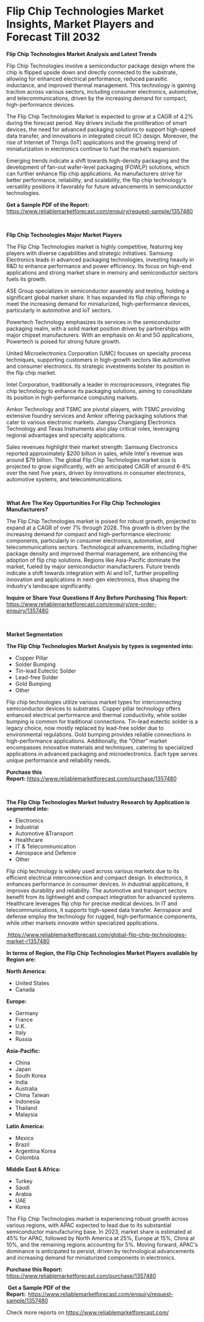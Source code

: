 <p><h1>Flip Chip Technologies Market Insights, Market Players and Forecast Till 2032</h1></p><p><strong>Flip Chip Technologies Market Analysis and Latest Trends</strong></p>
<p><p>Flip Chip Technologies involve a semiconductor package design where the chip is flipped upside down and directly connected to the substrate, allowing for enhanced electrical performance, reduced parasitic inductance, and improved thermal management. This technology is gaining traction across various sectors, including consumer electronics, automotive, and telecommunications, driven by the increasing demand for compact, high-performance devices.</p><p>The Flip Chip Technologies Market is expected to grow at a CAGR of 4.2% during the forecast period. Key drivers include the proliferation of smart devices, the need for advanced packaging solutions to support high-speed data transfer, and innovations in integrated circuit (IC) design. Moreover, the rise of Internet of Things (IoT) applications and the growing trend of miniaturization in electronics continue to fuel the market’s expansion.</p><p>Emerging trends indicate a shift towards high-density packaging and the development of fan-out wafer-level packaging (FOWLP) solutions, which can further enhance flip chip applications. As manufacturers strive for better performance, reliability, and scalability, the flip chip technology's versatility positions it favorably for future advancements in semiconductor technologies.</p></p>
<p><strong>Get a Sample PDF of the Report:&nbsp;</strong> <a href="https://www.reliablemarketforecast.com/enquiry/request-sample/1357480?utm_campaign=2293&utm_medium=2&utm_source=Github&utm_content=ia&utm_term=28022025&utm_id=flip-chip-technologies">https://www.reliablemarketforecast.com/enquiry/request-sample/1357480</a></p>
<p>&nbsp;</p>
<p><strong>Flip Chip Technologies Major Market Players</strong></p>
<p><p>The Flip Chip Technologies market is highly competitive, featuring key players with diverse capabilities and strategic initiatives. Samsung Electronics leads in advanced packaging technologies, investing heavily in R&D to enhance performance and power efficiency. Its focus on high-end applications and strong market share in memory and semiconductor sectors fuels its growth. </p><p>ASE Group specializes in semiconductor assembly and testing, holding a significant global market share. It has expanded its flip chip offerings to meet the increasing demand for miniaturized, high-performance devices, particularly in automotive and IoT sectors.</p><p>Powertech Technology emphasizes its services in the semiconductor packaging realm, with a solid market position driven by partnerships with major chipset manufacturers. With an emphasis on AI and 5G applications, Powertech is poised for strong future growth.</p><p>United Microelectronics Corporation (UMC) focuses on specialty process techniques, supporting customers in high-growth sectors like automotive and consumer electronics. Its strategic investments bolster its position in the flip chip market.</p><p>Intel Corporation, traditionally a leader in microprocessors, integrates flip chip technology to enhance its packaging solutions, aiming to consolidate its position in high-performance computing markets.</p><p>Amkor Technology and TSMC are pivotal players, with TSMC providing extensive foundry services and Amkor offering packaging solutions that cater to various electronic markets. Jiangsu Changjiang Electronics Technology and Texas Instruments also play critical roles, leveraging regional advantages and specialty applications.</p><p>Sales revenues highlight their market strength: Samsung Electronics reported approximately $200 billion in sales, while Intel's revenue was around $79 billion. The global Flip Chip Technologies market size is projected to grow significantly, with an anticipated CAGR of around 6-8% over the next five years, driven by innovations in consumer electronics, automotive systems, and telecommunications.</p></p>
<p>&nbsp;</p>
<p><strong>What Are The Key Opportunities For Flip Chip Technologies Manufacturers?</strong></p>
<p><p>The Flip Chip Technologies market is poised for robust growth, projected to expand at a CAGR of over 7% through 2028. This growth is driven by the increasing demand for compact and high-performance electronic components, particularly in consumer electronics, automotive, and telecommunications sectors. Technological advancements, including higher package density and improved thermal management, are enhancing the adoption of flip chip solutions. Regions like Asia-Pacific dominate the market, fueled by major semiconductor manufacturers. Future trends indicate a shift towards integration with AI and IoT, further propelling innovation and applications in next-gen electronics, thus shaping the industry's landscape significantly.</p></p>
<p><strong>Inquire or Share Your Questions If Any Before Purchasing This Report:</strong> <a href="https://www.reliablemarketforecast.com/enquiry/pre-order-enquiry/1357480?utm_campaign=2293&utm_medium=2&utm_source=Github&utm_content=ia&utm_term=28022025&utm_id=flip-chip-technologies">https://www.reliablemarketforecast.com/enquiry/pre-order-enquiry/1357480</a></p>
<p>&nbsp;</p>
<p><strong>Market Segmentation</strong></p>
<p><strong>The Flip Chip Technologies Market Analysis by types is segmented into:</strong></p>
<p><ul><li>Copper Pillar</li><li>Solder Bumping</li><li>Tin-lead Eutectic Solder</li><li>Lead-free Solder</li><li>Gold Bumping</li><li>Other</li></ul></p>
<p><p>Flip chip technologies utilize various market types for interconnecting semiconductor devices to substrates. Copper pillar technology offers enhanced electrical performance and thermal conductivity, while solder bumping is common for traditional connections. Tin-lead eutectic solder is a legacy choice, now mostly replaced by lead-free solder due to environmental regulations. Gold bumping provides reliable connections in high-performance applications. Additionally, the "Other" market encompasses innovative materials and techniques, catering to specialized applications in advanced packaging and microelectronics. Each type serves unique performance and reliability needs.</p></p>
<p><strong>Purchase this Report:&nbsp;</strong><a href="https://www.reliablemarketforecast.com/purchase/1357480?utm_campaign=2293&utm_medium=2&utm_source=Github&utm_content=ia&utm_term=28022025&utm_id=flip-chip-technologies">https://www.reliablemarketforecast.com/purchase/1357480</a></p>
<p>&nbsp;</p>
<p><strong>The Flip Chip Technologies Market Industry Research by Application is segmented into:</strong></p>
<p><ul><li>Electronics</li><li>Industrial</li><li>Automotive &Transport</li><li>Healthcare</li><li>IT & Telecommunication</li><li>Aerospace and Defence</li><li>Other</li></ul></p>
<p><p>Flip chip technology is widely used across various markets due to its efficient electrical interconnection and compact design. In electronics, it enhances performance in consumer devices. In industrial applications, it improves durability and reliability. The automotive and transport sectors benefit from its lightweight and compact integration for advanced systems. Healthcare leverages flip chip for precise medical devices. In IT and telecommunications, it supports high-speed data transfer. Aerospace and defense employ the technology for rugged, high-performance components, while other markets innovate within specialized applications.</p></p>
<p><a href="https://www.reliablemarketforecast.com/global-flip-chip-technologies-market-r1357480?utm_campaign=2293&utm_medium=2&utm_source=Github&utm_content=ia&utm_term=28022025&utm_id=flip-chip-technologies">&nbsp;https://www.reliablemarketforecast.com/global-flip-chip-technologies-market-r1357480</a></p>
<p><strong>In terms of Region, the Flip Chip Technologies Market Players available by Region are:</strong></p>
<p>
    <p> <strong> North America: </strong>
        <ul>
            <li>United States</li>
            <li>Canada</li>
        </ul>
        </p> 
    <p> <strong> Europe: </strong>
        <ul>
            <li>Germany</li>
            <li>France</li>
            <li>U.K.</li>
            <li>Italy</li>
            <li>Russia</li>
        </ul>
        </p> 
    <p> <strong> Asia-Pacific: </strong>
        <ul>
            <li>China</li>
            <li>Japan</li>
            <li>South Korea</li>
            <li>India</li>
            <li>Australia</li>
            <li>China Taiwan</li>
            <li>Indonesia</li>
            <li>Thailand</li>
            <li>Malaysia</li>
        </ul>
        </p> 
    <p> <strong> Latin America: </strong>
        <ul>
            <li>Mexico</li>
            <li>Brazil</li>
            <li>Argentina Korea</li>
            <li>Colombia</li>
        </ul>
        </p> 
    <p> <strong> Middle East & Africa: </strong>
        <ul>
            <li>Turkey</li>
            <li>Saudi</li>
            <li>Arabia</li>
            <li>UAE</li>
            <li>Korea</li>
        </ul>
    </p>
    </p>
<p><p>The Flip Chip Technologies market is experiencing robust growth across various regions, with APAC expected to lead due to its substantial semiconductor manufacturing base. In 2023, market share is estimated at 45% for APAC, followed by North America at 25%, Europe at 15%, China at 10%, and the remaining regions accounting for 5%. Moving forward, APAC's dominance is anticipated to persist, driven by technological advancements and increasing demand for miniaturized components in electronics.</p></p>
<p><strong>Purchase this Report: </strong><a href="https://www.reliablemarketforecast.com/purchase/1357480?utm_campaign=2293&utm_medium=2&utm_source=Github&utm_content=ia&utm_term=28022025&utm_id=flip-chip-technologies">https://www.reliablemarketforecast.com/purchase/1357480</a></p>
<p>&nbsp;<strong>Get a Sample PDF of the Report:&nbsp;&nbsp;</strong><a href="https://www.reliablemarketforecast.com/enquiry/request-sample/1357480?utm_campaign=2293&utm_medium=2&utm_source=Github&utm_content=ia&utm_term=28022025&utm_id=flip-chip-technologies">https://www.reliablemarketforecast.com/enquiry/request-sample/1357480</a></p>
<p><strong></strong></p>
<p>Check more reports on <a href="https://www.reliablemarketforecast.com/?utm_campaign=2293&utm_medium=2&utm_source=Github&utm_content=ia&utm_term=28022025&utm_id=flip-chip-technologies">https://www.reliablemarketforecast.com/</a></p>